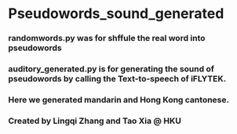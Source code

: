 # Pseudowords_sound_generated

### randomwords.py was for shffule the real word into pseudowords

### auditory_generated.py is for generating the sound of pseudowords by calling the Text-to-speech of iFLYTEK. 

### Here we generated mandarin and Hong Kong cantonese.

### Created by Lingqi Zhang and Tao Xia @ HKU

